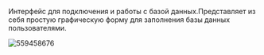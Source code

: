 Интерфейс для подключения и работы с базой данных.Представляет из себя простую графическую форму для заполнения базы данных пользователями. 


![559458676](https://user-images.githubusercontent.com/46799640/64565356-39b31380-d35c-11e9-9c2a-2edc8e9deb37.png)
